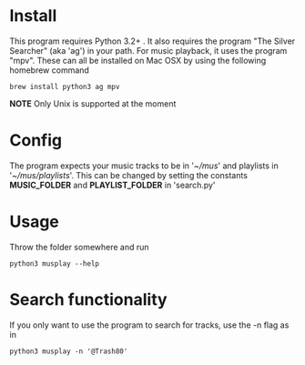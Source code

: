 # Install
This program requires Python 3.2+ .
It also requires the program "The Silver Searcher" (aka 'ag') in your path.
For music playback, it uses the program "mpv".
These can all be installed on Mac OSX by using the following homebrew command
```
brew install python3 ag mpv
```

**NOTE**
Only Unix is supported at the moment

# Config
The program expects your music tracks to be in '_~/mus_' and playlists in '_~/mus/playlists_'.
This can be changed by setting the constants **MUSIC\_FOLDER** and **PLAYLIST\_FOLDER** in 'search.py'

# Usage
Throw the folder somewhere and run
```
python3 musplay --help
```

# Search functionality
If you only want to use the program to search for tracks, use the -n flag as in
```
python3 musplay -n '@Trash80'
```
